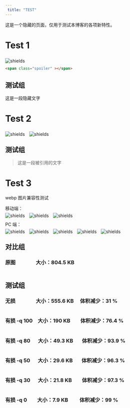 ```yaml
---
 title: "TEST"
---
```

<!-- 
<img alt="shields" src="" style="float: left; margin: 5px 1em 0px 0px" >
<img alt="" src="https://mogeko.github.io/images/test/" >
<span class="spoiler" ></span>
&emsp;&emsp;
 -->

这是一个隐藏的页面，仅用于测试本博客的各项新特性。



# Test 1

<img alt="shields" src="https://img.shields.io/badge/%E9%9A%90%E8%97%8F%E6%96%87%E5%AD%97%20-pass-green.svg" style="float: left; margin: 5px 1em 0px 0px" ><br>

```html
<span class="spoiler" ></span>
```

## 测试组

<span class="spoiler" >这是一段隐藏文字</span>

# Test 2

<img alt="shields" src="https://img.shields.io/badge/%E6%96%B0%C2%B7%E5%BC%95%E7%94%A8%E6%A0%87%E7%AD%BE-pass-green.svg" style="float: left; margin: 5px 1em 0px 0px" ><img alt="shields" src="https://img.shields.io/badge/%E5%A4%9C%E6%99%9A%E6%A8%A1%E5%BC%8F%20-pass-green.svg" style="float: left; margin: 5px 1em 0px 0px" ><br>

## 测试组

> 这是一段被引用的文字

# Test 3

webp 图片兼容性测试

移动端：<br>
<img alt="shields" src="https://img.shields.io/badge/Chrome-pass-green.svg" style="float: left; margin: 5px 1em 0px 0px" ><img alt="shields" src="https://img.shields.io/badge/Firefox-error-red.svg" style="float: left; margin: 5px 1em 0px 0px" ><img alt="shields" src="https://img.shields.io/badge/Safari-error-red.svg" style="float: left; margin: 5px 1em 0px 0px" ><br>

PC 端：<br>
<img alt="shields" src="https://img.shields.io/badge/Chrome-pass-green.svg" style="float: left; margin: 5px 1em 0px 0px" ><img alt="shields" src="https://img.shields.io/badge/Firefox-error-red.svg" style="float: left; margin: 5px 1em 0px 0px" ><img alt="shields" src="https://img.shields.io/badge/Edge-error-red.svg" style="float: left; margin: 5px 1em 0px 0px" ><img alt="shields" src="https://img.shields.io/badge/Safari-unknown-lightgrey.svg" style="float: left; margin: 5px 1em 0px 0px" ><img alt="shields" src="https://img.shields.io/badge/IE-error-red.svg" style="float: left; margin: 5px 1em 0px 0px" ><br>

## 对比组

### 原图 &ensp;&emsp;&emsp;&emsp; 大小：804.5 KB

<img alt="" src="https://mogeko.github.io/images/test/webp_comparison.png" >

## 测试组

### 无损 &ensp;&emsp;&emsp;&emsp; 大小：555.6 KB&emsp; 体积减少：31 %

<img alt="" src="https://mogeko.github.io/images/test/webp_test1.webp" >

### 有损 -q 100&emsp;大小：190 KB &ensp;&emsp; 体积减少：76.4 %

<img alt="" src="https://mogeko.github.io/images/test/webp_test2.webp" >

### 有损 -q 80&ensp;&emsp;大小：49.3 KB&ensp;&emsp; 体积减少：93.9 %

<img alt="" src="https://mogeko.github.io/images/test/webp_test3.webp" >

### 有损 -q 50&ensp;&emsp;大小：29.6 KB&ensp;&emsp; 体积减少：96.3 %

<img alt="" src="https://mogeko.github.io/images/test/webp_test4.webp" >

### 有损 -q 30&ensp;&emsp;大小：21.8 KB &ensp;&emsp; 体积减少：97.3 %

<img alt="" src="https://mogeko.github.io/images/test/webp_test5.webp" >

### 有损 -q 0&ensp;&ensp;&emsp;大小：7.9 KB&ensp;&ensp;&emsp; 体积减少：99 %

<img alt="" src="https://mogeko.github.io/images/test/webp_test6.webp" >



